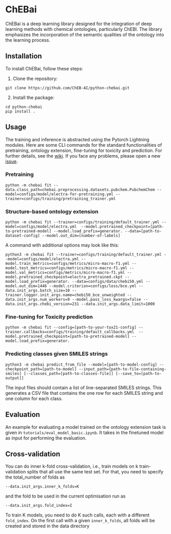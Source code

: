 # ChEBai

ChEBai is a deep learning library designed for the integration of deep learning methods with chemical ontologies, particularly ChEBI. 
The library emphasizes the incorporation of the semantic qualities of the ontology into the learning process.

## Installation

To install ChEBai, follow these steps:

1. Clone the repository:
```
git clone https://github.com/ChEB-AI/python-chebai.git
```

2. Install the package:

```
cd python-chebai
pip install .
```

## Usage

The training and inference is abstracted using the Pytorch Lightning modules. 
Here are some CLI commands for the standard functionalities of pretraining, ontology extension, fine-tuning for toxicity and prediction.
For further details, see the [wiki](https://github.com/ChEB-AI/python-chebai/wiki).
If you face any problems, please open a new [issue](https://github.com/ChEB-AI/python-chebai/issues/new).

### Pretraining
```
python -m chebai fit --data.class_path=chebai.preprocessing.datasets.pubchem.PubchemChem --model=configs/model/electra-for-pretraining.yml --trainer=configs/training/pretraining_trainer.yml
```

### Structure-based ontology extension
```
python -m chebai fit --trainer=configs/training/default_trainer.yml --model=configs/model/electra.yml  --model.pretrained_checkpoint=[path-to-pretrained-model] --model.load_prefix=generator. --data=[path-to-dataset-config] --model.out_dim=[number-of-labels]
```
A command with additional options may look like this:
```
python3 -m chebai fit --trainer=configs/training/default_trainer.yml --model=configs/model/electra.yml --model.train_metrics=configs/metrics/micro-macro-f1.yml --model.test_metrics=configs/metrics/micro-macro-f1.yml --model.val_metrics=configs/metrics/micro-macro-f1.yml --model.pretrained_checkpoint=electra_pretrained.ckpt --model.load_prefix=generator. --data=configs/data/chebi50.yml --model.out_dim=1446 --model.criterion=configs/loss/bce.yml --data.init_args.batch_size=10 --trainer.logger.init_args.name=chebi50_bce_unweighted --data.init_args.num_workers=9 --model.pass_loss_kwargs=false --data.init_args.chebi_version=231 --data.init_args.data_limit=1000
```

### Fine-tuning for Toxicity prediction
```
python -m chebai fit --config=[path-to-your-tox21-config] --trainer.callbacks=configs/training/default_callbacks.yml  --model.pretrained_checkpoint=[path-to-pretrained-model] --model.load_prefix=generator.
```

### Predicting classes given SMILES strings
```
python3 -m chebai predict_from_file --model=[path-to-model-config] --checkpoint_path=[path-to-model] --input_path={path-to-file-containing-smiles] [--classes_path=[path-to-classes-file]] [--save_to=[path-to-output]]
```
The input files should contain a list of line-separated SMILES strings. This generates a CSV file  that contains the
one row for each SMILES string and one column for each class.

## Evaluation

An example for evaluating a model trained on the ontology extension task is given in `tutorials/eval_model_basic.ipynb`. 
It takes in the finetuned model as input for performing the evaluation.

## Cross-validation
You can do inner k-fold cross-validation, i.e., train models on k train-validation splits that all use the same test 
set. For that, you need to specify the total_number of folds as
```
--data.init_args.inner_k_folds=K
```
and the fold to be used in the current optimisation run as
``` 
--data.init_args.fold_index=I
```
To train K models, you need to do K such calls, each with a different `fold_index`. On the first call with a given 
`inner_k_folds`, all folds will be created and stored in the data directory